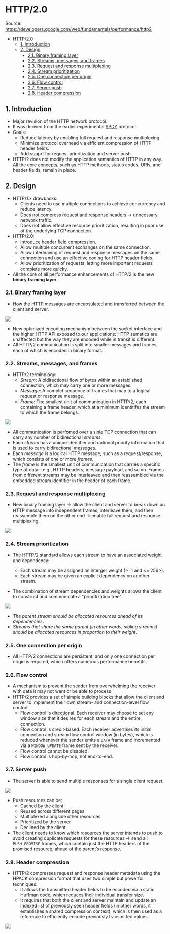 # HTTP/2.0

Source: <https://developers.google.com/web/fundamentals/performance/http2>

- [HTTP/2.0](#http20)
  - [1. Introduction](#1-introduction)
  - [2. Design](#2-design)
    - [2.1. Binary framing layer](#21-binary-framing-layer)
    - [2.2. Streams, messages, and frames](#22-streams-messages-and-frames)
    - [2.3. Request and response multiplexing](#23-request-and-response-multiplexing)
    - [2.4. Stream prioritization](#24-stream-prioritization)
    - [2.5. One connection per origin](#25-one-connection-per-origin)
    - [2.6. Flow control](#26-flow-control)
    - [2.7. Server push](#27-server-push)
    - [2.8. Header compression](#28-header-compression)

## 1. Introduction

- Major revision of the HTTP network protocol.
- It was derived from the earlier experimental [SPDY](https://en.wikipedia.org/wiki/SPDY) protocol.
- Goals:
  - Reduce latency by enabling full request and response multiplexing.
  - Minimize protocol overhead via efficient compression of HTTP header fields.
  - Add supprt for request prioritization and server push.
- HTTP/2 does not modify the application semantics of HTTP in any way. All the core concepts, such as HTTP methods, status codes, URIs, and header fields, remain in place.

## 2. Design

- HTTP/1.x drawbacks:
  - Clients need to use multiple connections to achieve concurrency and reduce latency.
  - Does not compress request and response headers -> unncessary network traffic.
  - Does not allow effective resource prioritization, resulting in poor use of the underlying TCP connection.
- HTTP/2.0:
  - Introduce header field compression.
  - Allow multiple concurrent exchanges on the same connection.
  - Allow interleaving of request and response messages on the same connection and use an effective coding for HTTP header fields.
  - Allow prioritization of requests, letting more important requests complete more quicky.
- All the core of all performance enhancements of HTTP/2 is the new **binary framing layer**.

### 2.1. Binary framing layer

- How the HTTP messages are encapsulated and transferred between the client and server.

![](https://developers.google.com/web/fundamentals/performance/http2/images/binary_framing_layer01.svg)

- New optimized encoding mechanism between the socket interface and the higher HTTP API exposed to our applications: HTTP sematics are unaffected but the way they are encoded while in transit is different.
- All HTTP/2 communication is split into smaller messages and frames, each of which is encoded in binary format.

### 2.2. Streams, messages, and frames

- HTTP/2 terminology:
  - _Stream_: A bidirectional flow of bytes within an established connection, which may carry one or more messages.
  - _Message_: A complet sequence of frames that map to a logical request or response message.
  - _Frame_: The smallest unit of communication in HTTP/2, each containing a frame header, which at a minimum identitifes the stream to which the frame belongs.

![](https://developers.google.com/web/fundamentals/performance/http2/images/streams_messages_frames01.svg)

- All communication is perfomed over a sinle TCP connection that can carry any number of bidirectional _streams_.
- Each _stream_ has a unique identifier and optional priority information that is used to carry bidirectional _messages_.
- Each _message_ is a logical HTTP message, such as a request/response, which consists of one or more _frames_.
- The _frame_ is the smallest unit of communication that carries a specific type of data—e.g., HTTP headers, message payload, and so on. Frames from different streams may be interleaved and then reassembled via the embedded stream identifier in the header of each frame.

### 2.3. Request and response multiplexing

- New binary framing layer -> allow the client and server to break down an HTTP message into independent frames, interleave them, and then reassemble them on the other end -> enable full request and response multiplexing.

![](https://developers.google.com/web/fundamentals/performance/http2/images/multiplexing01.svg)

### 2.4. Stream prioritization

- The HTTP/2 standard allows each stream to have an associated weight and dependency:

  - Each stream may be assigned an interger weight (>=1 and <= 256>).
  - Each stream may be given an explicit dependency on another stream.

- The combination of stream dependencies and weights allows the client to construct and communicate a "prioritization tree".

![](https://developers.google.com/web/fundamentals/performance/http2/images/stream_prioritization01.svg)

- _The parent stream should be allocated resources ahead of its dependencies_.
- _Streams that share the same parent (in other words, sibling streams) should be allocated resources in proportion to their weight_.

### 2.5. One connection per origin

- All HTTP/2 connections are persistent, and only one connection per origin is required, which offers numerous performance benefits.

### 2.6. Flow control

- A mechanism to prevent the sender from overwhelming the receiver with data it may not want or be able to process
- HTTP/2 provides a set of simple building blocks that allow the client and server to implement their own stream- and connection-level flow control:
  - Flow control is directional. Each receiver may choose to set any window size that it desires for each stream and the entire connection.
  - Flow control is credit-based. Each receiver advertises its initial connection and stream flow control window (in bytes), which is reduced whenever the sender emits a `DATA` frame and incremented via a `WINDOW_UPDATE` frame sent by the receiver.
  - Flow control cannot be disabled.
  - Flow control is hop-by-hop, not end-to-end.

### 2.7. Server push

- The server is able to send multiple responses for a single client request.

![](https://developers.google.com/web/fundamentals/performance/http2/images/push01.svg)

- Push resources can be:
  - Cached by the client
  - Reused across different pages
  - Multiplexed alongside other resources
  - Prioritized by the server
  - Declined by the client
- The client needs to know which resources the server intends to push to avoid creating duplicate requests for these resources -> send all `PUSH_PROMISE` frames, which contain just the HTTP headers of the promised resource, ahead of the parent’s response.

### 2.8. Header compression

- HTTP/2 compresses request and response header metadata using the HPACK compression format that uses two simple but powerful techniques:
  - It allows the transmitted header fields to be encoded via a static Huffman code, which reduces their individual transfer size.
  - It requires that both the client and server maintain and update an indexed list of previously seen header fields (in other words, it establishes a shared compression context), which is then used as a reference to efficiently encode previously transmitted values.

![](https://developers.google.com/web/fundamentals/performance/http2/images/header_compression01.svg)
